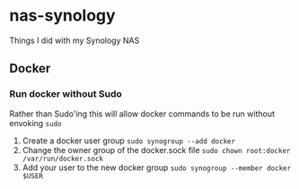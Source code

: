 # nas-synology
Things I did with my Synology NAS

## Docker

### Run docker without Sudo
Rather than Sudo'ing this will allow docker commands to be run without envoking `sudo`
1. Create a docker user group `sudo synogroup --add docker`
2. Change the owner group of the docker.sock file `sudo chown root:docker /var/run/docker.sock`
3. Add your user to the new docker group `sudo synogroup --member docker $USER`

